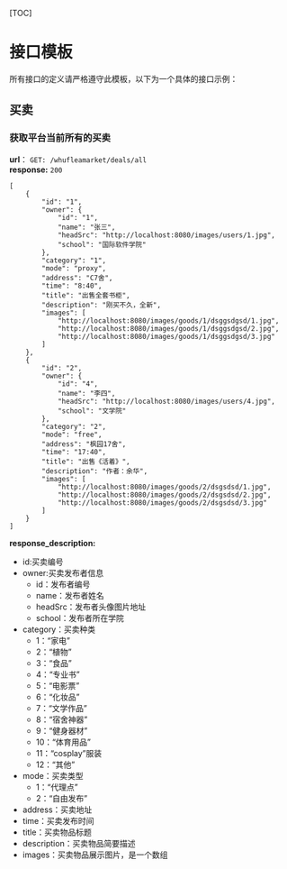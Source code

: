 [TOC]

# 接口模板
所有接口的定义请严格遵守此模板，以下为一个具体的接口示例：

## 买卖
### 获取平台当前所有的买卖
**url**：
`GET: /whufleamarket/deals/all`  
**response:** `200`
```
[
    {
		"id": "1",
		"owner": {
			"id": "1",
			"name": "张三",
			"headSrc": "http://localhost:8080/images/users/1.jpg",
			"school": "国际软件学院"
		},
		"category": "1",
		"mode": "proxy",
		"address": "C7舍",
		"time": "8:40",
		"title": "出售全套书柜",
		"description": "刚买不久，全新",
		"images": [
			"http://localhost:8080/images/goods/1/dsggsdgsd/1.jpg",
			"http://localhost:8080/images/goods/1/dsggsdgsd/2.jpg",
			"http://localhost:8080/images/goods/1/dsggsdgsd/3.jpg"
		]
	},
	{
		"id": "2",
		"owner": {
			"id": "4",
			"name": "李四",
			"headSrc": "http://localhost:8080/images/users/4.jpg",
			"school": "文学院"
		},
		"category": "2",
		"mode": "free",
		"address": "枫园17舍",
		"time": "17:40",
		"title": "出售《活着》",
		"description": "作者：余华",
		"images": [
			"http://localhost:8080/images/goods/2/dsgsdsd/1.jpg",
			"http://localhost:8080/images/goods/2/dsgsdsd/2.jpg",
			"http://localhost:8080/images/goods/2/dsgsdsd/3.jpg"
		]
	}
]
```
**response_description:**

 - id:买卖编号
 - owner:买卖发布者信息
    - id：发布者编号
    - name：发布者姓名
    - headSrc：发布者头像图片地址
    - school：发布者所在学院
 - category：买卖种类
    - 1：“家电”
    - 2：“植物”
    - 3：“食品”
    - 4：“专业书”
    - 5：“电影票”
    - 6：“化妆品”
    - 7：“文学作品”
    - 8：“宿舍神器”
    - 9：“健身器材”
    - 10：“体育用品”
    - 11：“cosplay”服装
    - 12：“其他”
 - mode：买卖类型
    - 1：“代理点”
    - 2：“自由发布”
 - address：买卖地址
 - time：买卖发布时间
 - title：买卖物品标题
 - description：买卖物品简要描述
 - images：买卖物品展示图片，是一个数组

 
